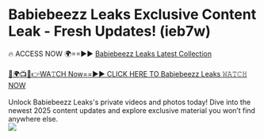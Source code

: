 # Babiebeezz Leaks Exclusive Content Leak - Fresh Updates! (ieb7w)

🔥 ACCESS NOW 🌍==►► <a href="https://tinyurl.com/kvy9nzfs" rel="nofollow">Babiebeezz Leaks Latest Collection</a>
<br><br>
[🔴🌍📺📱👉WA𝚃CH Now==►► CLICK HERE TO Babiebeezz Leaks 𝚆𝙰𝚃𝙲𝙷 NOW](https://tinyurl.com/kvy9nzfs)
<br><br>
Unlock Babiebeezz Leaks's private videos and photos today! Dive into the newest 2025 content updates and explore exclusive material you won’t find anywhere else.
<br>
<a href="https://tinyurl.com/kvy9nzfs" rel="nofollow" data-target="animated-image.originalLink"><img src="https://camo.githubusercontent.com/8a4f000d20f83aca3bf7ec5f350d767afa0574a8a352519fd8cfa583a6f93a33/68747470733a2f2f692e696d6775722e636f6d2f644a486b345a712e676966" data-canonical-src="https://i.imgur.com/dJHk4Zq.gif" style="max-width: 100%; display: inline-block;" data-target="animated-image.originalImage"></a>
<br>

